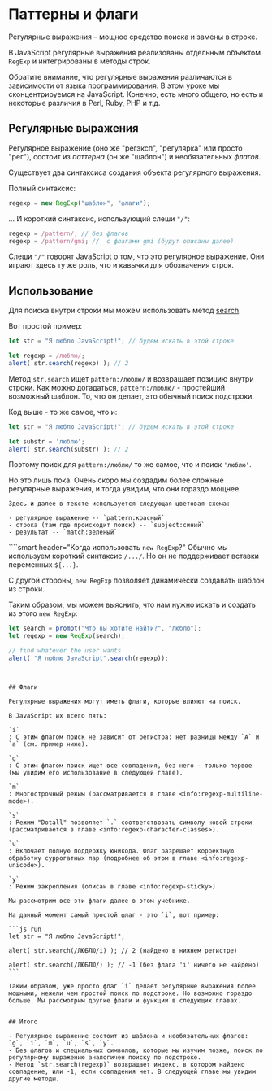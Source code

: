 # Паттерны и флаги

Регулярные выражения – мощное средство поиска и замены в строке.

В JavaScript регулярные выражения реализованы отдельным объектом `RegExp` и интегрированы в методы строк.

Обратите внимание, что регулярные выражения различаются в зависимости от языка программирования. В этом уроке мы сконцентрируемся на JavaScript. Конечно, есть много общего, но есть и некоторые различия в Perl, Ruby, PHP и т.д.

## Регулярные выражения

Регулярное выражение (оно же "регэксп", "регулярка" или просто "рег"), состоит из *паттерна* (он же "шаблон") и необязательных *флагов*.

Существует два синтаксиса создания объекта регулярного выражения.

Полный синтаксис:

```js
regexp = new RegExp("шаблон", "флаги");
```

... И короткий синтаксис, использующий слеши `"/"`:

```js
regexp = /pattern/; // без флагов
regexp = /pattern/gmi; //  с флагами gmi (будут описаны далее)
```

Слеши `"/"` говорят JavaScript о том, что это регулярное выражение. Они играют здесь ту же роль, что и кавычки для обозначения строк.

## Использование

Для поиска внутри строки мы можем использовать метод [search](mdn:js/String/search).

Вот простой пример:

```js run
let str = "Я люблю JavaScript!"; // будем искать в этой строке

let regexp = /люблю/;
alert( str.search(regexp) ); // 2
```

Метод `str.search` ищет `pattern:/люблю/` и возвращает позицию внутри строки. Как можно догадаться, `pattern:/люблю/` - простейший возможный шаблон. То, что он делает, это обычный поиск подстроки.

Код выше - то же самое, что и:

```js run
let str = "Я люблю JavaScript!"; // будем искать в этой строке

let substr = 'люблю';
alert( str.search(substr) ); // 2
```

Поэтому поиск для `pattern:/люблю/` то же самое, что и поиск `'люблю'`.

Но это лишь пока. Очень скоро мы создадим более сложные регулярные выражения, и тогда увидим, что они гораздо мощнее.

```smart header="Цветовые обозначения"
Здесь и далее в тексте используется следующая цветовая схема:

- регулярное выражение -- `pattern:красный`
- строка (там где происходит поиск) -- `subject:синий`
- результат -- `match:зеленый`
```


````smart header="Когда использовать `new RegExp`?"
Обычно мы используем короткий синтаксис `/.../`. Но он не поддерживает вставки переменных `${...}`.

С другой стороны, `new RegExp` позволяет динамически создавать шаблон из строки.

Таким образом, мы можем выяснить, что нам нужно искать и создать из этого `new RegExp`:

```js run
let search = prompt("Что вы хотите найти?", "люблю");
let regexp = new RegExp(search);

// find whatever the user wants
alert( "Я люблю JavaScript".search(regexp));
```
````


## Флаги

Регулярные выражения могут иметь флаги, которые влияют на поиск.

В JavaScript их всего пять:

`i`
: С этим флагом поиск не зависит от регистра: нет разницы между `A` и `a` (см. пример ниже).

`g`
: С этим флагом поиск ищет все совпадения, без него - только первое (мы увидим его использование в следующей главе).

`m`
: Многострочный режим (рассматривается в главе <info:regexp-multiline-mode>).

`s`
: Режим "Dotall" позволяет `.` соответствовать символу новой строки (рассматривается в главе <info:regexp-character-classes>).

`u`
: Включает полную поддержку юникода. Флаг разрешает корректную обработку суррогатных пар (подробнее об этом в главе <info:regexp-unicode>).

`y`
: Режим закрепления (описан в главе <info:regexp-sticky>)

Мы рассмотрим все эти флаги далее в этом учебнике.

На данный момент самый простой флаг - это `i`, вот пример:

```js run
let str = "Я люблю JavaScript!";

alert( str.search(/ЛЮБЛЮ/i) ); // 2 (найдено в нижнем регистре)

alert( str.search(/ЛЮБЛЮ/) ); // -1 (без флага 'i' ничего не найдено)
```

Таким образом, уже просто флаг `i` делает регулярные выражения более мощными, нежели чем простой поиск по подстроке. Но возможно гораздо больше. Мы рассмотрим другие флаги и функции в следующих главах.


## Итого

- Регулярное выражение состоит из шаблона и необязательных флагов: `g`, `i`, `m`, `u`, `s`, `y`.
- Без флагов и специальных символов, которые мы изучим позже, поиск по регулярному выражению аналогичен поиску по подстроке.
- Метод `str.search(regexp)` возвращает индекс, в котором найдено совпадение, или -1, если совпадения нет. В следующей главе мы увидим другие методы.

